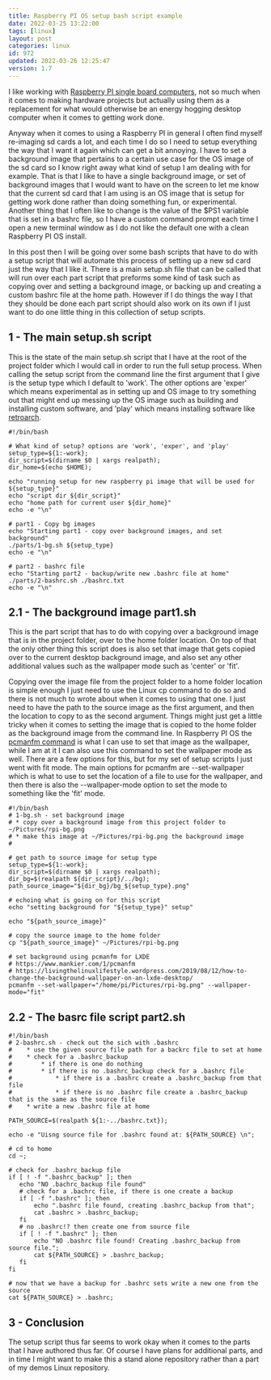 ```yaml
---
title: Raspberry PI OS setup bash script example
date: 2022-03-25 13:22:00
tags: [linux]
layout: post
categories: linux
id: 972
updated: 2022-03-26 12:25:47
version: 1.7
---
```


I like working with [Raspberry PI single board computers](https://en.wikipedia.org/wiki/Raspberry_Pi), not so much when it comes to making hardware projects but actually using them as a replacement for what would otherwise be an energy hogging desktop computer when it comes to getting work done. 

Anyway when it comes to using a Raspberry PI in general I often find myself re-imaging sd cards a lot, and each time I do so I need to setup everything the way that I want it again which can get a bit annoying. I have to set a background image that pertains to a certain use case for the OS image of the sd card so I know right away what kind of setup I am dealing with for example. That is that I like to have a single background image, or set of background images that I would want to have on the screen to let me know that the current sd card that I am using is an OS image that is setup for getting work done rather than doing something fun, or experimental. Another thing that I often like to change is the value of the \$PS1 variable that is set in a bashrc file, so I have a custom command prompt each time I open a new terminal window as I do not like the default one with a clean Raspberry PI OS install.

In this post then I will be going over some bash scripts that have to do with a setup script that will automate this process of setting up a new sd card just the way that I like it. There is a main setup.sh file that can be called that will run over each part script that preforms some kind of task such as copying over and setting a background image, or backing up and creating a custom bashrc file at the home path. However if I do things the way I that they should be done each part script should also work on its own if I just want to do one little thing in this collection of setup scripts.

<!-- more -->

## 1 - The main setup.sh script

This is the state of the main setup.sh script that I have at the root of the project folder which I would call in order to run the full setup process. When calling the setup script from the command line the first argument that I give is the setup type which I default to 'work'. The other options are 'exper' which means experimental as in setting up and OS image to try something out that might end up messing up the OS image such as building and installing custom software, and 'play' which means installing software like [retroarch](https://en.wikipedia.org/wiki/RetroArch).

```
#!/bin/bash

# What kind of setup? options are 'work', 'exper', and 'play'
setup_type=${1:-work};
dir_script=$(dirname $0 | xargs realpath);
dir_home=$(echo $HOME);
 
echo "running setup for new raspberry pi image that will be used for ${setup_type}"
echo "script dir ${dir_script}"
echo "home path for current user ${dir_home}"
echo -e "\n"
 
# part1 - Copy bg images
echo "Starting part1 - copy over background images, and set background"
./parts/1-bg.sh ${setup_type}
echo -e "\n"
 
# part2 - bashrc file
echo "Starting part2 - backup/write new .bashrc file at home"
./parts/2-bashrc.sh ./bashrc.txt
echo -e "\n"
```

## 2.1 - The background image part1.sh

This is the part script that has to do with copying over a background image that is in the project folder, over to the home folder location. On top of that the only other thing this script does is also set that image that gets copied over to the current desktop background image, and also set any other additional values such as the wallpaper mode such as 'center' or 'fit'.

Copying over the image file from the project folder to a home folder location is simple enough I just need to use the Linux cp command to do so and there is not much to wrote about when it comes to using that one. I just need to have the path to the source image as the first argument, and then the location to copy to as the second argument. Things might just get a little tricky when it comes to setting the image that is copied to the home folder as the background image from the command line. In Raspberry PI OS the [pcmanfm command](https://manpages.debian.org/testing/pcmanfm/pcmanfm.1.en.html) is what I can use to set that image as the wallpaper, while I am at it I can also use this command to set the wallpaper mode as well. There are a few options for this, but for my set of setup scripts I just went with fit mode. The main options for pcmanfm are --set-wallpaper which is what to use to set the location of a file to use for the wallpaper, and then there is also the --wallpaper-mode option to set the mode to something like the 'fit' mode.



```
#!/bin/bash
# 1-bg.sh - set background image
# * copy over a background image from this project folder to ~/Pictures/rpi-bg.png
# * make this image at ~/Pictures/rpi-bg.png the background image
#
 
# get path to source image for setup type
setup_type=${1:-work};
dir_script=$(dirname $0 | xargs realpath);
dir_bg=$(realpath ${dir_script}/../bg);
path_source_image="${dir_bg}/bg_${setup_type}.png"
 
# echoing what is going on for this script
echo "setting background for "${setup_type}" setup"
 
echo "${path_source_image}"
 
# copy the source image to the home folder
cp "${path_source_image}" ~/Pictures/rpi-bg.png
 
# set background using pcmanfm for LXDE
# https://www.mankier.com/1/pcmanfm
# https://livingthelinuxlifestyle.wordpress.com/2019/08/12/how-to-change-the-background-wallpaper-on-an-lxde-desktop/
pcmanfm --set-wallpaper="/home/pi/Pictures/rpi-bg.png" --wallpaper-mode="fit"
```

## 2.2 - The basrc file script part2.sh

```
#!/bin/bash
# 2-bashrc.sh - check out the sich with .bashrc
#    * use the given source file path for a backrc file to set at home
#    * check for a .bashrc_backup
#        * if there is one do nothing
#        * if there is no .bashrc_backup check for a .bashrc file
#            * if there is a .bashrc create a .bashrc_backup from that file
#            * if there is no .bashrc file create a .bashrc_backup that is the same as the source file
#    * write a new .bashrc file at home
 
PATH_SOURCE=$(realpath ${1:-../bashrc.txt});
 
echo -e "Uisng source file for .bashrc found at: ${PATH_SOURCE} \n";
 
# cd to home
cd ~;
 
# check for .bashrc_backup file
if [ ! -f ".bashrc_backup" ]; then
   echo "NO .bachrc_backup file found"
   # check for a .bachrc file, if there is one create a backup
   if [ -f ".bashrc" ]; then
       echo ".bashrc file found, creating .bashrc_backup from that";
       cat .bashrc > .bashrc_backup;
   fi
   # no .bashrc!? then create one from source file
   if [ ! -f ".bashrc" ]; then
       echo "NO .bashrc file found! Creating .bashrc_backup from source file.";
       cat ${PATH_SOURCE} > .bashrc_backup;
   fi
fi
 
# now that we have a backup for .bashrc sets write a new one from the source
cat ${PATH_SOURCE} > .bashrc;
```

## 3 - Conclusion

The setup script thus far seems to work okay when it comes to the parts that I have authored thus far. Of course I have plans for additional parts, and in time I might want to make this a stand alone repository rather than a part of my demos Linux repository.